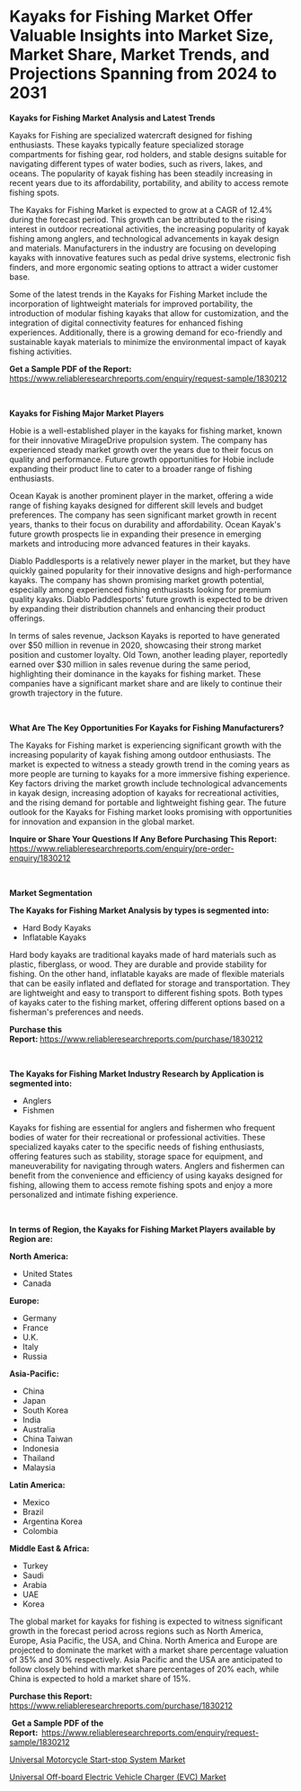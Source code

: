 <p><h1>Kayaks for Fishing Market Offer Valuable Insights into Market Size, Market Share, Market Trends, and Projections Spanning from 2024 to 2031</h1></p><p><strong>Kayaks for Fishing Market Analysis and Latest Trends</strong></p>
<p><p>Kayaks for Fishing are specialized watercraft designed for fishing enthusiasts. These kayaks typically feature specialized storage compartments for fishing gear, rod holders, and stable designs suitable for navigating different types of water bodies, such as rivers, lakes, and oceans. The popularity of kayak fishing has been steadily increasing in recent years due to its affordability, portability, and ability to access remote fishing spots.</p><p>The Kayaks for Fishing Market is expected to grow at a CAGR of 12.4% during the forecast period. This growth can be attributed to the rising interest in outdoor recreational activities, the increasing popularity of kayak fishing among anglers, and technological advancements in kayak design and materials. Manufacturers in the industry are focusing on developing kayaks with innovative features such as pedal drive systems, electronic fish finders, and more ergonomic seating options to attract a wider customer base.</p><p>Some of the latest trends in the Kayaks for Fishing Market include the incorporation of lightweight materials for improved portability, the introduction of modular fishing kayaks that allow for customization, and the integration of digital connectivity features for enhanced fishing experiences. Additionally, there is a growing demand for eco-friendly and sustainable kayak materials to minimize the environmental impact of kayak fishing activities.</p></p>
<p><strong>Get a Sample PDF of the Report:&nbsp;</strong> <a href="https://www.reliableresearchreports.com/enquiry/request-sample/1830212">https://www.reliableresearchreports.com/enquiry/request-sample/1830212</a></p>
<p>&nbsp;</p>
<p><strong>Kayaks for Fishing Major Market Players</strong></p>
<p><p>Hobie is a well-established player in the kayaks for fishing market, known for their innovative MirageDrive propulsion system. The company has experienced steady market growth over the years due to their focus on quality and performance. Future growth opportunities for Hobie include expanding their product line to cater to a broader range of fishing enthusiasts.</p><p>Ocean Kayak is another prominent player in the market, offering a wide range of fishing kayaks designed for different skill levels and budget preferences. The company has seen significant market growth in recent years, thanks to their focus on durability and affordability. Ocean Kayak's future growth prospects lie in expanding their presence in emerging markets and introducing more advanced features in their kayaks.</p><p>Diablo Paddlesports is a relatively newer player in the market, but they have quickly gained popularity for their innovative designs and high-performance kayaks. The company has shown promising market growth potential, especially among experienced fishing enthusiasts looking for premium quality kayaks. Diablo Paddlesports' future growth is expected to be driven by expanding their distribution channels and enhancing their product offerings.</p><p>In terms of sales revenue, Jackson Kayaks is reported to have generated over $50 million in revenue in 2020, showcasing their strong market position and customer loyalty. Old Town, another leading player, reportedly earned over $30 million in sales revenue during the same period, highlighting their dominance in the kayaks for fishing market. These companies have a significant market share and are likely to continue their growth trajectory in the future.</p></p>
<p>&nbsp;</p>
<p><strong>What Are The Key Opportunities For Kayaks for Fishing Manufacturers?</strong></p>
<p><p>The Kayaks for Fishing market is experiencing significant growth with the increasing popularity of kayak fishing among outdoor enthusiasts. The market is expected to witness a steady growth trend in the coming years as more people are turning to kayaks for a more immersive fishing experience. Key factors driving the market growth include technological advancements in kayak design, increasing adoption of kayaks for recreational activities, and the rising demand for portable and lightweight fishing gear. The future outlook for the Kayaks for Fishing market looks promising with opportunities for innovation and expansion in the global market.</p></p>
<p><strong>Inquire or Share Your Questions If Any Before Purchasing This Report:</strong> <a href="https://www.reliableresearchreports.com/enquiry/pre-order-enquiry/1830212">https://www.reliableresearchreports.com/enquiry/pre-order-enquiry/1830212</a></p>
<p>&nbsp;</p>
<p><strong>Market Segmentation</strong></p>
<p><strong>The Kayaks for Fishing Market Analysis by types is segmented into:</strong></p>
<p><ul><li>Hard Body Kayaks</li><li>Inflatable Kayaks</li></ul></p>
<p><p>Hard body kayaks are traditional kayaks made of hard materials such as plastic, fiberglass, or wood. They are durable and provide stability for fishing. On the other hand, inflatable kayaks are made of flexible materials that can be easily inflated and deflated for storage and transportation. They are lightweight and easy to transport to different fishing spots. Both types of kayaks cater to the fishing market, offering different options based on a fisherman's preferences and needs.</p></p>
<p><strong>Purchase this Report:&nbsp;</strong><a href="https://www.reliableresearchreports.com/purchase/1830212">https://www.reliableresearchreports.com/purchase/1830212</a></p>
<p>&nbsp;</p>
<p><strong>The Kayaks for Fishing Market Industry Research by Application is segmented into:</strong></p>
<p><ul><li>Anglers</li><li>Fishmen</li></ul></p>
<p><p>Kayaks for fishing are essential for anglers and fishermen who frequent bodies of water for their recreational or professional activities. These specialized kayaks cater to the specific needs of fishing enthusiasts, offering features such as stability, storage space for equipment, and maneuverability for navigating through waters. Anglers and fishermen can benefit from the convenience and efficiency of using kayaks designed for fishing, allowing them to access remote fishing spots and enjoy a more personalized and intimate fishing experience.</p></p>
<p>&nbsp;</p>
<p><strong>In terms of Region, the Kayaks for Fishing Market Players available by Region are:</strong></p>
<p>
    <p> <strong> North America: </strong>
        <ul>
            <li>United States</li>
            <li>Canada</li>
        </ul>
        </p> 
    <p> <strong> Europe: </strong>
        <ul>
            <li>Germany</li>
            <li>France</li>
            <li>U.K.</li>
            <li>Italy</li>
            <li>Russia</li>
        </ul>
        </p> 
    <p> <strong> Asia-Pacific: </strong>
        <ul>
            <li>China</li>
            <li>Japan</li>
            <li>South Korea</li>
            <li>India</li>
            <li>Australia</li>
            <li>China Taiwan</li>
            <li>Indonesia</li>
            <li>Thailand</li>
            <li>Malaysia</li>
        </ul>
        </p> 
    <p> <strong> Latin America: </strong>
        <ul>
            <li>Mexico</li>
            <li>Brazil</li>
            <li>Argentina Korea</li>
            <li>Colombia</li>
        </ul>
        </p> 
    <p> <strong> Middle East & Africa: </strong>
        <ul>
            <li>Turkey</li>
            <li>Saudi</li>
            <li>Arabia</li>
            <li>UAE</li>
            <li>Korea</li>
        </ul>
    </p>
    </p>
<p><p>The global market for kayaks for fishing is expected to witness significant growth in the forecast period across regions such as North America, Europe, Asia Pacific, the USA, and China. North America and Europe are projected to dominate the market with a market share percentage valuation of 35% and 30% respectively. Asia Pacific and the USA are anticipated to follow closely behind with market share percentages of 20% each, while China is expected to hold a market share of 15%.</p></p>
<p><strong>Purchase this Report: </strong><a href="https://www.reliableresearchreports.com/purchase/1830212">https://www.reliableresearchreports.com/purchase/1830212</a></p>
<p>&nbsp;<strong>Get a Sample PDF of the Report:&nbsp;&nbsp;</strong><a href="https://www.reliableresearchreports.com/enquiry/request-sample/1830212">https://www.reliableresearchreports.com/enquiry/request-sample/1830212</a></p>
<p><strong></strong></p>
<p><p><a href="https://unruly-ladybug-44b.notion.site/Universal-Motorcycle-Start-stop-System-Market-Centers-on-Aspects-such-as-Market-Growth-Market-Share-1d36e096d2384e928ff48417b46a8041">Universal Motorcycle Start-stop System Market</a></p><p><a href="https://cute-banjo-8ca.notion.site/Universal-Off-board-Electric-Vehicle-Charger-EVC-Market-Analysis-and-Market-Size-Global-Industry--67c1987cb3154ae6952f946c530dc156">Universal Off-board Electric Vehicle Charger (EVC) Market</a></p></p>